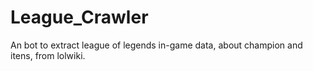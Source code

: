 # League_Crawler
An bot to extract league of legends in-game data, about champion and itens, from lolwiki. 
